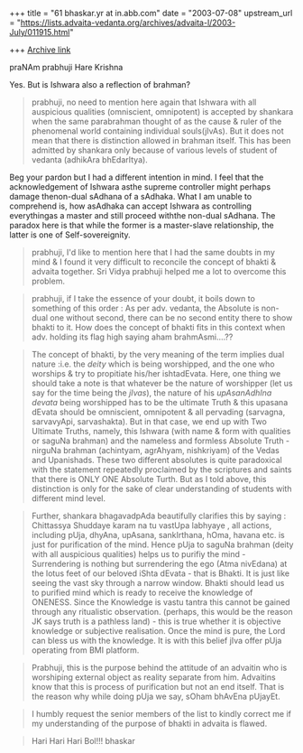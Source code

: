 +++
title = "61 bhaskar.yr at in.abb.com"
date = "2003-07-08"
upstream_url = "https://lists.advaita-vedanta.org/archives/advaita-l/2003-July/011915.html"

+++
[Archive link](https://lists.advaita-vedanta.org/archives/advaita-l/2003-July/011915.html)

praNAm prabhuji
Hare Krishna

Yes. But is Ishwara also a reflection of brahman?

> prabhuji, no need to mention here again that  Ishwara with all auspicious
qualities (omniscient, omnipotent) is accepted by shankara when the same
parabrahman thought of as the cause & ruler of the phenomenal world
containing individual souls(jIvAs).  But it does not mean that there is
distinction allowed in brahman itself.  This has been admitted by shankara
only because of various levels of student of vedanta (adhikAra bhEdarItya).

Beg your pardon but I had a different intention in mind. I feel that the
acknowledgement of Ishwara asthe supreme controller might perhaps damage
thenon-dual sAdhana of a sAdhaka. What I am unable to comprehend is, how
asAdhaka can accept Ishwara as controlling everythingas a master and
still proceed withthe non-dual sAdhana. The paradox here is that while the
former is a master-slave relationship, the latter is one of
Self-sovereignity.

>  prabhuji, I'd like to mention here that I had the same doubts in my mind
& I found it very difficult to reconcile the concept of bhakti & advaita
together.  Sri Vidya prabhuji helped me a lot to overcome this problem.

>  prabhuji, if I take the essence of your doubt, it boils down to
something of this
order :
As per adv. vedanta, the Absolute is non-dual one without second, there can
be no second entity there to show bhakti to it. How does the concept of
bhakti fits in this context when adv. holding its flag high saying aham
brahmAsmi....??

>  The concept of bhakti, by the very meaning of the term implies dual
nature :i.e. the *deity* which is being worshipped, and the one who
worships & try to propitiate his/her ishtadEvata. Here, one thing we should
take a note is that whatever be the nature of worshipper (let us say for
the time being the *jIvas*), the nature of his  *upAsanAdhIna devata* being
worshipped has to be the ultimate Truth & this upasana dEvata should be
omniscient, omnipotent & all pervading (sarvagna, sarvavyApi, sarvashakta).
But in that case, we end up with Two Ultimate Truths, namely, this Ishwara
(with name & form with qualities or saguNa brahman) and the nameless and
formless Absolute Truth -nirguNa brahman (achintyam, agrAhyam, nishkriyam)
of the Vedas and Upanishads. These two different absolutes is quite
paradoxical with the statement repeatedly proclaimed by the scriptures and
saints that there is ONLY ONE Absolute Turth.  But as I told above, this
distinction is only for the sake of clear understanding of students with
different mind level.

>  Further, shankara bhagavadpAda beautifully clarifies this by saying :
Chittassya
Shuddaye karam na tu vastUpa labhyaye , all actions, including pUja,
dhyAna, upAsana,  sankIrthana, hOma, havana etc. is just for purification
of the mind.  Hence pUja to saguNa brahman (deity with all auspicious
qualities) helps us to purifiy the mind - Surrendering is nothing but
surrendering the ego (Atma nivEdana) at the lotus feet of our beloved iShta
dEvata - that is Bhakti.  It is just like seeing the vast sky through a
narrow window.  Bhakti should lead us to purified mind which is ready to
receive the knowledge of ONENESS.  Since the Knowledge is vastu tantra this
cannot be gained through any ritualistic observation. (perhaps, this would
be the reason JK says truth is a pathless land) - this is true whether it
is objective knowledge or subjective realisation.  Once the mind is pure,
the Lord can bless us with the knowledge. It is with this belief jIva offer
pUja operating from BMI platform.

>  Prabhuji, this is the purpose behind the attitude of an advaitin who is
worshiping external object as reality separate from him. Advaitins know
that this is
process of purification but not an end itself. That is the reason why while
doing  pUja we say, sOham bhAvEna pUjayEt.

>  I humbly request the senior members of the list to kindly correct me if
my understanding of the purpose of bhakti in advaita is flawed.

> Hari Hari Hari Bol!!!
> bhaskar



